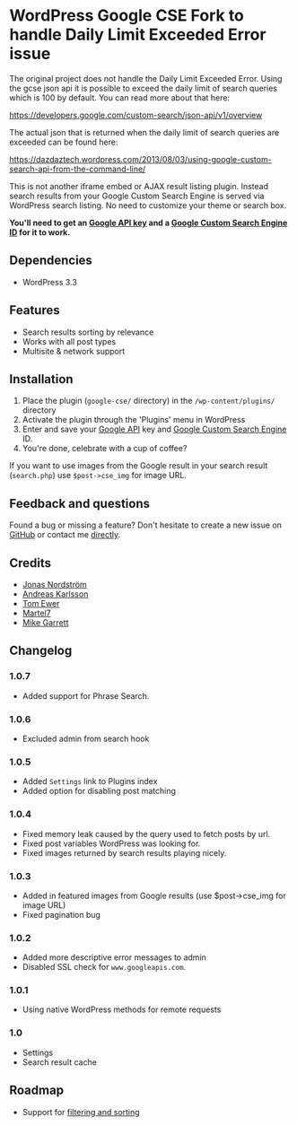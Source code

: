 # WordPress Google CSE Fork to handle Daily Limit Exceeded Error issue

The original project does not handle the Daily Limit Exceeded Error.  Using the gcse json api it is possible to exceed the daily limit of search queries which is 100 by default.  You can read more about that here:

https://developers.google.com/custom-search/json-api/v1/overview

The actual json that is returned when the daily limit of search queries are exceeded can be found here:

https://dazdaztech.wordpress.com/2013/08/03/using-google-custom-search-api-from-the-command-line/

This is not another iframe embed or AJAX result listing plugin. Instead search results from your Google Custom Search Engine is served via WordPress search listing. No need to customize your theme or search box.

__You'll need to get an [Google API key](https://code.google.com/apis/console/) and a [Google Custom Search Engine ID](https://www.google.com/cse/) for it to work.__

## Dependencies

* WordPress 3.3

## Features

* Search results sorting by relevance
* Works with all post types
* Multisite &amp; network support

## Installation

1. Place the plugin (`google-cse/` directory) in the `/wp-content/plugins/` directory
2. Activate the plugin through the 'Plugins' menu in WordPress
3. Enter and save your [Google API](https://code.google.com/apis/console/) key and [Google Custom Search Engine](https://www.google.com/cse/) ID.
4. You're done, celebrate with a cup of coffee?

If you want to use images from the Google result in your search result (`search.php`) use `$post->cse_img` for image URL.

## Feedback and questions

Found a bug or missing a feature? Don't hesitate to create a new issue on [GitHub](https://github.com/ptz0n/wordpress-google-cse/issues) or contact me [directly](https://github.com/ptz0n).

## Credits

* [Jonas Nordström](https://github.com/windyjonas)
* [Andreas Karlsson](https://github.com/indiebytes)
* [Tom Ewer](https://twitter.com/tomewer)
* [Martel7](http://wordpress.org/support/profile/martel7)
* [Mike Garrett](https://github.com/MikeNGarrett)



## Changelog

### 1.0.7
* Added support for Phrase Search.

### 1.0.6
* Excluded admin from search hook

### 1.0.5
* Added `Settings` link to Plugins index
* Added option for disabling post matching

### 1.0.4
* Fixed memory leak caused by the query used to fetch posts by url.
* Fixed post variables WordPress was looking for.
* Fixed images returned by search results playing nicely.

### 1.0.3
* Added in featured images from Google results (use $post->cse_img for image URL)
* Fixed pagination bug

### 1.0.2
* Added more descriptive error messages to admin
* Disabled SSL check for `www.googleapis.com`.

### 1.0.1
* Using native WordPress methods for remote requests

### 1.0
* Settings
* Search result cache

## Roadmap

* Support for [filtering and sorting](https://developers.google.com/custom-search/docs/structured_search)
